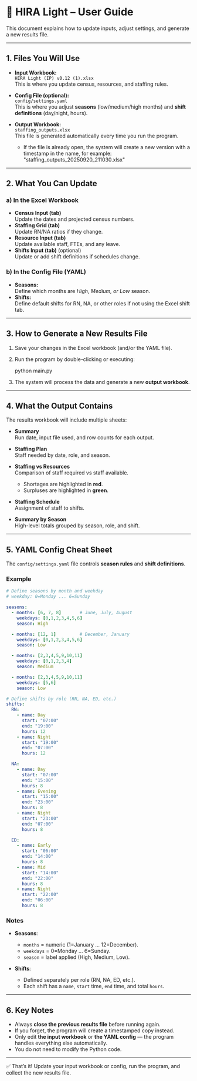 # 📘 HIRA Light – User Guide

This document explains how to update inputs, adjust settings, and generate a new results file.

---

## 1. Files You Will Use

- **Input Workbook:**  
  `HIRA Light (IP) v0.12 (1).xlsx`  
  This is where you update census, resources, and staffing rules.  

- **Config File (optional):**  
  `config/settings.yaml`  
  This is where you adjust **seasons** (low/medium/high months) and **shift definitions** (day/night, hours).  

- **Output Workbook:**  
  `staffing_outputs.xlsx`  
  This file is generated automatically every time you run the program.  
  - If the file is already open, the system will create a new version with a timestamp in the name, for example:  
   "staffing_outputs_20250920_211030.xlsx"

---

## 2. What You Can Update

### a) In the Excel Workbook

- **Census Input (tab)**  
  Update the dates and projected census numbers.  
- **Staffing Grid (tab)**  
  Update RN/NA ratios if they change.  
- **Resource Input (tab)**  
  Update available staff, FTEs, and any leave.  
- **Shifts Input (tab)** (optional)  
  Update or add shift definitions if schedules change.  

### b) In the Config File (YAML)

- **Seasons:**  
  Define which months are *High, Medium, or Low* season.  
- **Shifts:**  
  Define default shifts for RN, NA, or other roles if not using the Excel shift tab.

---

## 3. How to Generate a New Results File

1. Save your changes in the Excel workbook (and/or the YAML file).  
2. Run the program by double-clicking or executing:  

   python main.py

3. The system will process the data and generate a new **output workbook**.

---

## 4. What the Output Contains

The results workbook will include multiple sheets:

- **Summary**  
  Run date, input file used, and row counts for each output.  

- **Staffing Plan**  
  Staff needed by date, role, and season.  

- **Staffing vs Resources**  
  Comparison of staff required vs staff available.  
  - Shortages are highlighted in **red**.  
  - Surpluses are highlighted in **green**.  

- **Staffing Schedule**  
  Assignment of staff to shifts.  

- **Summary by Season**  
  High-level totals grouped by season, role, and shift.  

---

## 5. YAML Config Cheat Sheet

The `config/settings.yaml` file controls **season rules** and **shift definitions**.  

### Example

```yaml
# Define seasons by month and weekday
# weekday: 0=Monday ... 6=Sunday

seasons:
  - months: [6, 7, 8]       # June, July, August
    weekdays: [0,1,2,3,4,5,6]
    season: High

  - months: [12, 1]         # December, January
    weekdays: [0,1,2,3,4,5,6]
    season: Low

  - months: [2,3,4,5,9,10,11]
    weekdays: [0,1,2,3,4]
    season: Medium

  - months: [2,3,4,5,9,10,11]
    weekdays: [5,6]
    season: Low

# Define shifts by role (RN, NA, ED, etc.)
shifts:
  RN:
    - name: Day
      start: "07:00"
      end: "19:00"
      hours: 12
    - name: Night
      start: "19:00"
      end: "07:00"
      hours: 12

  NA:
    - name: Day
      start: "07:00"
      end: "15:00"
      hours: 8
    - name: Evening
      start: "15:00"
      end: "23:00"
      hours: 8
    - name: Night
      start: "23:00"
      end: "07:00"
      hours: 8

  ED:
    - name: Early
      start: "06:00"
      end: "14:00"
      hours: 8
    - name: Mid
      start: "14:00"
      end: "22:00"
      hours: 8
    - name: Night
      start: "22:00"
      end: "06:00"
      hours: 8
```

### Notes

- **Seasons**:  
  - `months` = numeric (1=January … 12=December).  
  - `weekdays` = 0=Monday … 6=Sunday.  
  - `season` = label applied (High, Medium, Low).  

- **Shifts**:  
  - Defined separately per role (RN, NA, ED, etc.).  
  - Each shift has a `name`, `start` time, `end` time, and total `hours`.  

---

## 6. Key Notes

- Always **close the previous results file** before running again.  
- If you forget, the program will create a timestamped copy instead.  
- Only edit **the input workbook** or **the YAML config** — the program handles everything else automatically.  
- You do not need to modify the Python code.  

---

✅ That’s it! Update your input workbook or config, run the program, and collect the new results file.
